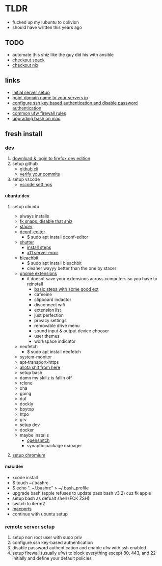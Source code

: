 # TLDR

- fucked up my lubuntu to oblivion
- should have written this years ago

## TODO

- automate this shiz like the guy did his with ansible
- [checkout spack](https://spack-tutorial.readthedocs.io/en/latest/)
- [checkout nix](https://nixos.org/)

## links

- [initial server setup](https://www.digitalocean.com/community/tutorials/initial-server-setup-with-ubuntu-16-04)
- [point domain name to your servers ip](https://www.digitalocean.com/community/tutorials/how-to-set-up-a-host-name-with-digitalocean)
- [configure ssh key based authentication and disable password authentication](https://www.digitalocean.com/community/tutorials/how-to-configure-ssh-key-based-authentication-on-a-linux-server)
- [common ufw firewall rules](https://www.digitalocean.com/community/tutorials/ufw-essentials-common-firewall-rules-and-commands)
- [upgrading bash on mac](https://itnext.io/upgrading-bash-on-macos-7138bd1066ba)

## fresh install

### dev

1. [download & login to firefox dev edition](https://www.mozilla.org/en-US/firefox/developer/)
2. setup github
   - [github cli](https://github.com/cli/cli/blob/trunk/docs/install_linux.md)
   - [verify your commits](https://docs.github.com/en/authentication/managing-commit-signature-verification)
3. setup vscode
   - [vscode settings](https://gist.github.com/noahehall/33f60c724f51bde9afa2c2a9e540d094)

#### ubuntu:dev

1. setup ubuntu
   - always installs
   - [fk snaps, disable that shiz](https://www.simplified.guide/ubuntu/remove-snapd)
   - [stacer](https://github.com/oguzhaninan/Stacer)
   - [dconf-editor](https://wiki.gnome.org/Apps/DconfEditor)
     - $ sudo apt install dconf-editor
   - [shutter](https://shutter-project.org/)
     - [install steps](https://launchpad.net/~shutter/+archive/ubuntu/ppa)
     - [x11 server error](https://askubuntu.com/questions/1353360/ubuntu-21-04-shutter-did-not-work-without-x11-server)
   - [bleachbit](https://www.bleachbit.org/features)
     - $ sudo apt install bleachbit
     - cleaner wayyy better than the one by stacer
   - [gnome extensions](https://extensions.gnome.org/)
     - it doesnt save your extensions across computers so you have to reinstall
       - [basic steps with some good ext](https://thelinuxuser.com/install-gnome-shell-extensions/)
       - cafeeine
       - clipboard indactor
       - disconnect wifi
       - extension list
       - just perfection
       - privacy settings
       - removable drive menu
       - sound input & output device chooser
       - user themes
       - workspace indicator
   - neofetch
     - $ sudo apt install neofetch
   - system-monitor
   - apt-transport-https
   - [allota shit from here](http://packages.azlux.fr/)
   - setup bash
   - damn my skillz is fallin off
   - rclone
   - oha
   - gping
   - duf
   - dockly
   - bpytop
   - htpo
   - grv
   - setup dev
   - docker
   - maybe installs
     - [opensnitch](https://github.com/evilsocket/opensnitch)
     - synaptic package manager

2. [setup chromium](https://linuxize.com/post/how-to-install-chromium-web-browser-on-ubuntu-20-04/)

#### mac:dev

- xcode install
- $ touch ~/.bashrc
- $ echo ". ~/.bashrc" > ~/.bash_profile
- upgrade bash (apple refuses to update pass bash v3.2) cuz fk apple
- setup bash as defualt shell (FCK ZSH)
- switch to iterm2
- [macports](https://www.scrim.psu.edu/support/userspace-macports.html)
- continue with ubuntu setup

### remote server setup

  1. setup non root user with sudo priv
  2. configure ssh key-based authentication
  3. disable password authentication and enable ufw with ssh enabled
  4. setup firewall (usually ufw) to block everything except 80, 443, and 22 initially and define your default policies
